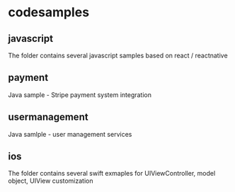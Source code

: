 # codesamples
## javascript
The folder contains several javascript samples based on react / reactnative
## payment
Java sample - Stripe payment system integration
## usermanagement
Java samlple - user management services
## ios
The folder contains several swift exmaples for UIViewController, model object, UIView customization
